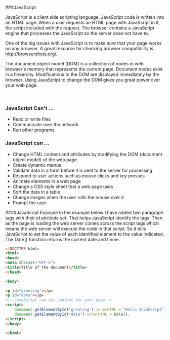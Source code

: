 ###JavaScript

JavaScript is a client side scripting language. JavaScript code is written into an HTML page. When a user requests an HTML page with JavaScript in it, the script included with the request. The browser contains a JavaScript engine that processes the JavaScript so the server does not have to.

<p>One of the big issues with JavaScript is to make sure that your page works on any browser. A great resource for checking browser compatibility is <a id="" class="" title="" href="http://browsershots.org/" target="">http://browsershots.org/</a>.</p>

<p>The document object model (DOM) is a collection of nodes in web browser's memory that represents the current page. Document nodes exist in a hirearchy. Modifications to the DOM are displayed immediately by the browser. Using JavaScript to change the DOM gives you great power over your web page.</p>

<p>&nbsp;</p>
<h3>JavaScript Can't ...</h3>
<ul>
<li>Read or write files</li>
<li>Communicate over the network</li>
<li>Run other programs</li>
</ul>
<h3>JavaScript can ...</h3>
<ul>
<li>Change HTML content and attributes by modifying the DOM (document object model) of the web page</li>
<li>Create dynamic menus</li>
<li>Validate data in a form before it is sent to the server for processing</li>
<li>Respond to user actions such as mouse clicks and key presses</li>
<li>Animate elements in a web page</li>
<li>Change a CSS style sheet that a web page uses</li>
<li>Sort the data in a table</li>
<li>Change images when the user rolls the mouse over it</li>
<li>Prompt the user</li>
</ul>


####JavaScript Example
In the example below I have added two paragraph tags with their id attribute set. That helps JavaScript identify the tags. Then as the page is loading the web server comes across the script tags which means the web server will execute the code in that script. So it tells JavaScript to set the value of each identified element to the value indicated. The Date() function returns the current date and tinme.
```html
<!DOCTYPE html>
<html>
<head>
<meta charset="UTF-8">
<title>Title of the document</title>
</head>

<body>
    
<p id="greeting"></p>
<p id="date"></p>
<!--JavaScript can set content for your page-->
<script>
    document.getElementById("greeting").innerHTML = "Hello JavaScript";
    document.getElementById("date").innerHTML = Date();
</script>
</body>

</html>
```